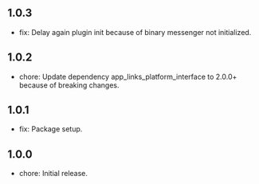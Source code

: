 ## 1.0.3
* fix: Delay again plugin init because of binary messenger not initialized.

## 1.0.2
* chore: Update dependency app_links_platform_interface to 2.0.0+ because of breaking changes.

## 1.0.1
* fix: Package setup.

## 1.0.0
* chore: Initial release.
